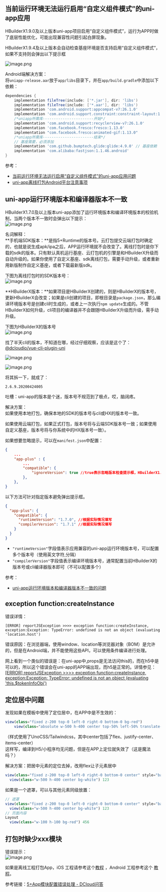 <a name="8a8e77a0"></a>
## 当前运行环境无法运行启用“自定义组件模式”的uni-app应用
HBuilderX1.9.0及以上版本uni-app项目启用“自定义组件模式”，运行为APP时做了底层性能优化，可能出现兼容性问题引起白屏现象。

HBuilderX1.9.4及以上版本会自动检查基座环境是否支持启用“自定义组件模式”，如果不支持则会弹出以下提示框

![image.png](https://cdn.nlark.com/yuque/0/2022/png/2213540/1671069773139-c34a7b1f-f4f6-4b42-b851-4ebd4da95dec.png#averageHue=%233f3f3f&clientId=u765cde56-2c30-4&from=paste&height=300&id=u7522b712&originHeight=300&originWidth=476&originalType=binary&ratio=1&rotation=0&showTitle=false&size=56502&status=done&style=none&taskId=ucbda9746-eb86-4f3f-9ce0-cf8f7daad64&title=&width=476)

Android端解决方案：<br />将`uniapp-release.aar`放于`app/libs`目录下，并在`app/build.gradle`中添加以下依赖：
```groovy
dependencies {
    implementation fileTree(include: ['*.jar'], dir: 'libs')
    implementation fileTree(include: ['*.aar'], dir: 'libs')
    implementation 'com.android.support:appcompat-v7:26.1.0'
    implementation 'com.android.support.constraint:constraint-layout:1.1.3'
    /*uniapp所需库-----------------------开始*/
    implementation 'com.android.support:recyclerview-v7:26.1.0'
    implementation 'com.facebook.fresco:fresco:1.13.0'
    implementation "com.facebook.fresco:animated-gif:1.13.0"
    /*uniapp所需库-----------------------结束*/
    // 基座需要，必须添加
    implementation 'com.github.bumptech.glide:glide:4.9.0' // 基座依赖
    implementation 'com.alibaba:fastjson:1.1.46.android'
}
```

参考：

- [当前运行环境无法运行启用“自定义组件模式”的uni-app应用问题](https://ask.dcloud.net.cn/article/35877)
- [uni-app离线打包Android平台注意事项](https://ask.dcloud.net.cn/article/35139)

<a name="8e4e7a0b"></a>
## uni-app运行环境版本和编译器版本不一致
HBuilderX1.7.0及以上版本uni-app添加了运行环境版本和编译环境版本的校验机制，当两个版本不一致时会弹出以下提示：<br />![image.png](https://cdn.nlark.com/yuque/0/2022/png/2213540/1671069790926-3650512a-414b-4875-af53-8995d62514d1.png#averageHue=%23474747&clientId=u765cde56-2c30-4&from=paste&height=317&id=u9c3879bb&originHeight=317&originWidth=416&originalType=binary&ratio=1&rotation=0&showTitle=false&size=55070&status=done&style=none&taskId=ue084422d-b96e-4238-b970-059a90ee8ba&title=&width=416)

名词解释：<br />**手机端SDK版本：**是指5+Runtime的版本号。云打包提交云端打包时确定的，也就是说生成apk/ipa之后，APP运行环境就不会改变了。离线打包时是你下载的sdk的版本。只有默认真机运行基座、云打包机的引擎是和HBuilderX升级而自动升级的。如果你使用了自定义基座、sdk离线打包，需要手动升级，或者重新用新版制作自定义基座，或者下载最新版sdk。

下图为离线打包时的SDK版本号：<br />![image.png](https://cdn.nlark.com/yuque/0/2022/png/2213540/1671069806795-987bed9c-7cb4-471d-a7d4-4e0d1e4bd226.png#averageHue=%23faf9f8&clientId=u765cde56-2c30-4&from=paste&height=296&id=ue0c964e4&originHeight=296&originWidth=719&originalType=binary&ratio=1&rotation=0&showTitle=false&size=28169&status=done&style=none&taskId=uc1a27a84-b029-40dc-b197-378fab5dec4&title=&width=719)

**HBuilderX版本：**如果项目是HBuilderX创建的，则是HBuilderX的版本号，更新HBuilderX会改变；如果是cli创建的项目，即根目录是`package.json`，那么编译环境版本号是创建cli时生成的，或者上一次执行`npm update`生成的。不管HBuilderX如何升级，cli项目的编译器并不会跟随HBuilderX升级而升级，需手动升级。

下图为HBuilderX的版本号<br />![image.png](https://cdn.nlark.com/yuque/0/2022/png/2213540/1671069818254-00693fd7-b304-45bc-9bcf-5a7adc8b9655.png#averageHue=%23ebeae8&clientId=u765cde56-2c30-4&from=paste&height=178&id=u848d813a&originHeight=178&originWidth=323&originalType=binary&ratio=1&rotation=0&showTitle=false&size=6671&status=done&style=none&taskId=u2ed9efc1-74b9-4a0b-82d9-60f30e5d393&title=&width=323)

找了半天cli的版本，不知道在哪，经过仔细观察，应该是这个了：[@dcloudio/vue-cli-plugin-uni](https://www.npmjs.com/package/@dcloudio/vue-cli-plugin-uni)

![image.png](https://cdn.nlark.com/yuque/0/2022/png/2213540/1671069830267-f2942263-5c76-485e-8ada-e9a05c2ce6e9.png#averageHue=%23fbfaf9&clientId=u765cde56-2c30-4&from=paste&height=244&id=u288b2426&originHeight=244&originWidth=688&originalType=binary&ratio=1&rotation=0&showTitle=false&size=35622&status=done&style=none&taskId=u4bb19d8e-d435-465f-85df-51f68693ea2&title=&width=688)

![image.png](https://cdn.nlark.com/yuque/0/2022/png/2213540/1671069843383-80d8d7fc-3e33-41ee-b397-6d50e26ab396.png#averageHue=%23332f2e&clientId=u765cde56-2c30-4&from=paste&height=327&id=u11ce72a1&originHeight=327&originWidth=756&originalType=binary&ratio=1&rotation=0&showTitle=false&size=171921&status=done&style=none&taskId=u822317a3-1d6c-4f9b-a65a-445b750c7df&title=&width=756)

将其拆一下，就成了：
```
2.6.9.20200424005
```

吐槽：uni-app的版本是个迷，版本号不规范到了极点，哎，脑阔疼。

解决方案：<br />如果使用本地打包，确保本地的SDK的版本号与cli或HX的版本号一致。

如果使用云端打包，如果正式打包，版本号将与云端SDK版本号一致；如果使用自定义基座，版本号将与你系统中的HX版本号一致）。

如果想要忽略提示，可以在`manifest.json`中配置：
```json
{
    ...
    "app-plus" : {
        ...
        "compatible": {
            "ignoreVersion": true //true表示忽略版本检查提示框，HBuilderX1.9.0及以上版本支持
        },
    },
}
```

以下方法可针对指定版本避免弹出提示框。
```json
{
  "app-plus": {  
    "compatible": {  
      "runtimeVersion": "1.7.0", //根据实际情况填写  
      "compilerVersion": "1.7.1" //根据实际情况填写  
    }
  }
}
```

- `"runtimeVersion"`字段值表示应用兼容的uni-app运行环境版本号，可以配置多个版本号（使用英文字符,分隔）
- `"compilerVersion"`字段值表示编译环境版本号，通常配置当前HBuilderX的版本号或cli编译器版本即可（不可以配置多个）

参考：

- [uni-app运行环境版本和编译器版本不一致的问题](https://ask.dcloud.net.cn/article/id-35627)

<a name="465b47a0"></a>
## exception function:createInstance
错误详情：
```
[ERROR] reportJSException >>>> exception function:createInstance, exception:Exception: TypeError: undefined is not an object (evaluating 'location.host')
```

错误原因：在浏览器端，使用window、location等浏览器对象（BOM）是允许的，但是在Android端，并不能使用这些API，可以使用条件编译进行处理。

网上看到一个类似的错误是：在uni-app中,props是无法访问this的，而在h5中是可以的，所以这个错误会在uni-app的APP端出现，而h5是正常的。详情参见：[[ERROR] reportJSException >>>> exception function:createInstance, exception:Exception: TypeError: undefined is not an object (evaluating 'this.$tokenInfoObj')](https://blog.csdn.net/weixin_43343144/article/details/98085487)

<a name="nFjJh"></a>
## 定位居中问题
发现如果在模板中使用了定位居中，在APP中是不生效的：
```javascript
view(class="fixed z-200 top-0 left-0 right-0 bottom-0 bg-red")
	view(class="absolute w-500 h-400 center top-50% left-50% translate--50% bg-white") 123
```
（样式使用了UnoCSS/Tailwindcss，其中center包括了flex、justify-center、items-center）<br />这样写，编译到H5/小程序均无问题，但是在APP上定位就失效了（这是魔法吗？）


解决方案：把居中元素的定位去掉，改用flex让子元素居中
```javascript
view(class="fixed z-200 top-0 left-0 right-0 bottom-0 center" style="background: rgba(0,0,0,.8);")
  view(class="w-500 h-400 center bg-white") 123
```

如果是一个遮罩，可以与其他元素同级放置：
```javascript
// 遮罩
view(class="fixed z-200 top-0 left-0 right-0 bottom-0 center" style="background: rgba(0,0,0,.8);")
  view(class="w-500 h-400 center bg-white") 123
// 页面内容
Layout
  view(class="w-100 h-100 bg-red") 456
```

<a name="UFTpD"></a>
## 打包时缺少xxx模块
错误提示：<br />![image.png](https://cdn.nlark.com/yuque/0/2022/png/2213540/1671072913494-7f9c644b-e04f-49b5-bc87-628fa72068e2.png#averageHue=%23c8c8c8&clientId=ua3cc31ec-cdb3-4&from=paste&height=995&id=u5b6edb46&originHeight=995&originWidth=462&originalType=binary&ratio=1&rotation=0&showTitle=false&size=71572&status=done&style=none&taskId=u2bed0664-6616-4f3d-bece-530a0770543&title=&width=462)

如果是离线工程打包App，iOS 工程请参考这个[教程](https://nativesupport.dcloud.net.cn/AppDocs/usemodule/iOSModuleConfig/common) ，Android 工程参考这个 [教程](https://nativesupport.dcloud.net.cn/AppDocs/usemodule/android)。

参考链接：[5+App模块配置错误处理 - DCloud问答](https://ask.dcloud.net.cn/article/283)




